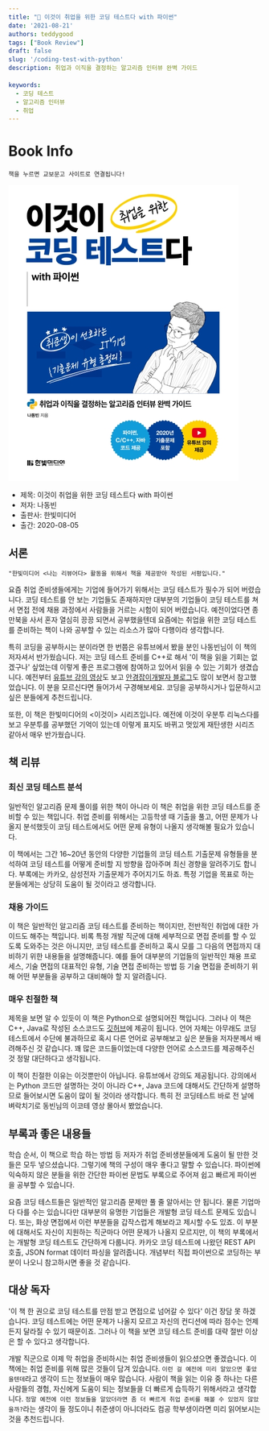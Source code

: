 ```yaml
---  
title: "📖 이것이 취업을 위한 코딩 테스트다 with 파이썬"  
date: '2021-08-21'
authors: teddygood
tags: ["Book Review"]
draft: false
slug: '/coding-test-with-python'
description: 취업과 이직을 결정하는 알고리즘 인터뷰 완벽 가이드

keywords:
  - 코딩 테스트
  - 알고리즘 인터뷰
  - 취업
---
```


# Book Info

`책을 누르면 교보문고 사이트로 연결됩니다!`

[![책](../assets/review/coding-test-with-python.jpg)](http://www.kyobobook.co.kr/product/detailViewKor.laf?ejkGb=KOR&mallGb=KOR&barcode=9791162243077&orderClick=LAG&Kc=)

- 제목: 이것이 취업을 위한 코딩 테스트다 with 파이썬
- 저자: 나동빈
- 출판사: 한빛미디어
- 출간: 2020-08-05

## 서론

    "한빛미디어 <나는 리뷰어다> 활동을 위해서 책을 제공받아 작성된 서평입니다."

요즘 취업 준비생들에게는 기업에 들어가기 위해서는 코딩 테스트가 필수가 되어 버렸습니다. 코딩 테스트를 안 보는 기업들도 존재하지만 대부분의 기업들이 코딩 테스트를 쳐서 면접 전에 채용 과정에서 사람들을 거르는 시험이 되어 버렸습니다. 예전이었다면 종만북을 사서 혼자 열심히 끙끙 되면서 공부했을텐데 요즘에는 취업을 위한 코딩 테스트를 준비하는 책이 나와 공부할 수 있는 리소스가 많아 다행이라 생각합니다.

특히 코딩을 공부하시는 분이라면 한 번쯤은 유튜브에서 봤을 분인 나동빈님이 이 책의 저자셔서 반가웠습니다. 저는 코딩 테스트 준비를 C++로 해서 '이 책을 읽을 기회는 없겠구나' 싶었는데 이렇게 좋은 프로그램에 참여하고 있어서 읽을 수 있는 기회가 생겼습니다. 예전부터 [유튜브 강의 영상](https://www.youtube.com/c/dongbinna/videos)도 보고 [안경잡이개발자 블로그](https://ndb796.tistory.com/)도 많이 보면서 참고했었습니다. 이 분을 모르신다면 들어가서 구경해보세요. 코딩을 공부하시거나 입문하시고 싶은 분들에게 추천드립니다.

또한, 이 책은 한빛미디어의 <이것이> 시리즈입니다. 예전에 이것이 우분투 리눅스다를 보고 우분투를 공부했던 기억이 있는데 이렇게 표지도 바뀌고 멋있게 재탄생한 시리즈 같아서 매우 반가웠습니다.

## 책 리뷰

### 최신 코딩 테스트 분석

일반적인 알고리즘 문제 풀이를 위한 책이 아니라 이 책은 취업을 위한 코딩 테스트를 준비할 수 있는 책입니다. 취업 준비를 위해서는 고등학생 때 기출을 풀고, 어떤 문제가 나올지 분석했듯이 코딩 테스트에서도 어떤 문제 유형이 나올지 생각해볼 필요가 있습니다.

이 책에서는 그간 16~20년 동안의 다양한 기업들의 코딩 테스트 기출문제 유형들을 분석하여 코딩 테스트를 어떻게 준비할 지 방향을 잡아주며 최신 경향을 알려주기도 합니다. 부록에는 카카오, 삼성전자 기출문제가 주어지기도 하죠. 특정 기업을 목표로 하는 분들에게는 상당히 도움이 될 것이라고 생각합니다.

### 채용 가이드

이 책은 일반적인 알고리즘 코딩 테스트를 준비하는 책이지만, 전반적인 취업에 대한 가이드도 해주는 책입니다. 비록 특정 개발 직군에 대해 세부적으로 면접 준비를 할 수 있도록 도와주는 것은 아니지만, 코딩 테스트를 준비하고 혹시 모를 그 다음의 면접까지 대비하기 위한 내용들을 설명해줍니다. 예를 들어 대부분의 기업들의 일반적인 채용 프로세스, 기술 면접의 대표적인 유형, 기술 면접 준비하는 방법 등 기술 면접을 준비하기 위해 어떤 부분들을 공부하고 대비해야 할 지 알려줍니다. 

### 매우 친절한 책

제목을 보면 알 수 있듯이 이 책은 Python으로 설명되어진 책입니다. 그러나 이 책은 C++, Java로 작성된 소스코드도 [깃허브](https://github.com/ndb796/python-for-coding-test)에 제공이 됩니다. 언어 자체는 아무래도 코딩 테스트에서 수단에 불과하므로 혹시 다른 언어로 공부해보고 싶은 분들을 저자분께서 배려해주신 것 같습니다. 꽤 많은 코드들이었는데 다양한 언어로 소스코드를 제공해주신 것 정말 대단하다고 생각됩니다.

이 책이 친절한 이유는 이것뿐만이 아닙니다. 유튜브에서 강의도 제공됩니다. 강의에서는 Python 코드만 설명하는 것이 아니라 C++, Java 코드에 대해서도 간단하게 설명하므로 들어보시면 도움이 많이 될 것이라 생각합니다. 특히 전 코딩테스트 바로 전 날에 벼락치기로 동빈님의 이코테 영상 몰아서 봤었습니다. 

## 부록과 좋은 내용들

학습 순서, 이 책으로 학습 하는 방법 등 저자가 취업 준비생분들에게 도움이 될 만한 것들은 모두 넣으셨습니다. 그렇기에 책의 구성이 매우 좋다고 말할 수 있습니다. 파이썬에 익숙하지 않은 분들을 위한 간단한 파이썬 문법도 부록으로 주어져 쉽고 빠르게 파이썬을 공부할 수 있습니다. 

요즘 코딩 테스트들은 일반적인 알고리즘 문제만 풀 줄 알아서는 안 됩니다. 물론 기업마다 다를 수는 있습니다만 대부분의 유명한 기업들은 개발형 코딩 테스트 문제도 있습니다. 또는, 화상 면접에서 이런 부분들을 갑작스럽게 해보라고 제시할 수도 있죠. 이 부분에 대해서도 자신이 지원하는 직군마다 어떤 문제가 나올지 모르지만, 이 책의 부록에서는 개발형 코딩 테스트도 간단하게 다룹니다. 카카오 코딩 테스트에 나왔던 REST API 호출, JSON format 데이터 파싱을 알려줍니다. 개념부터 직접 파이썬으로 코딩하는 부분이 나오니 참고하시면 좋을 것 같습니다. 

## 대상 독자 

'이 책 한 권으로 코딩 테스트를 만점 받고 면접으로 넘어갈 수 있다' 이건 장담 못 하겠습니다.  코딩 테스트에는 어떤 문제가 나올지 모르고 자신의 컨디션에 따라 점수는 언제든지 달라질 수 있기 때문이죠. 그러나 이 책을 보면 코딩 테스트 준비를 대략 절반 이상은 할 수 있다고 생각합니다.

개발 직군으로 이제 막 취업을 준비하시는 취업 준비생들이 읽으셨으면 좋겠습니다. 이 책에는 취업 준비를 위해 많은 것들이 담겨 있습니다. `이런 걸 예전에 미리 알았으면 좋았을텐데`라고 생각이 드는 정보들이 매우 많습니다. 사람이 책을 읽는 이유 중 하나는 다른 사람들의 경험, 자신에게 도움이 되는 정보들을 더 빠르게 습득하기 위해서라고 생각합니다. `정말 예전에 이런 정보들을 알았더라면 좀 더 빠르게 취업 준비를 해볼 수 있었지 않았을까?`라는 생각이 들 정도이니 취준생이 아니더라도 컴공 학부생이라면 미리 읽어보시는 것을 추천드립니다.